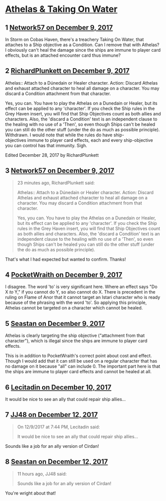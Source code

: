 # [Athelas &amp; Taking On Water](https://community.fantasyflightgames.com/topic/265033-athelas-taking-on-water/)

## 1 [Network57 on December 9, 2017](https://community.fantasyflightgames.com/topic/265033-athelas-taking-on-water/?do=findComment&comment=3117494)

In Storm on Cobas Haven, there's a treachery Taking On Water, that attaches to a Ship objective as a Condition. Can I remove that with Athelas? I obviously can't heal the damage since the ships are immune to player card effects, but is an attached encounter card thus immune?

## 2 [RichardPlunkett on December 9, 2017](https://community.fantasyflightgames.com/topic/265033-athelas-taking-on-water/?do=findComment&comment=3117500)

Athelas:: Attach to a Dúnedain or Healer character.
Action: Discard Athelas and exhaust attached character to heal all damage on a character. You may discard a Condition attachment from that character.

Yes, you can. You have to play the Athelas on a Dunedain or Healer, but its effect can be applied to any 'character'. If you check the Ship rules in the Grey Haven insert, you will find that Ship Objectives count as both allies and characters. Also, the 'discard a Condition' text is an independent clause to the healing with no use of a 'Then', so even though Ships can't be healed you can still do the other stuff (under the do as much as possible principle). Withdrawn. I would note that while the rules do have ship-objectives immune to player card effects, each and every ship-objective you can control has that immunity. Sigh.

Edited December 28, 2017 by RichardPlunkett

## 3 [Network57 on December 9, 2017](https://community.fantasyflightgames.com/topic/265033-athelas-taking-on-water/?do=findComment&comment=3117523)

> 23 minutes ago, RichardPlunkett said:
> 
> Athelas:: Attach to a Dúnedain or Healer character.
> Action: Discard Athelas and exhaust attached character to heal all damage on a character. You may discard a Condition attachment from that character.
> 
> Yes, you can. You have to play the Athelas on a Dunedain or Healer, but its effect can be applied to any 'character'. If you check the Ship rules in the Grey Haven insert, you will find that Ship Objectives count as both allies and characters. Also, the 'discard a Condition' text is an independent clause to the healing with no use of a 'Then', so even though Ships can't be healed you can still do the other stuff (under the do as much as possible principle).

That's what I had expected but wanted to confirm. Thanks!

## 4 [PocketWraith on December 9, 2017](https://community.fantasyflightgames.com/topic/265033-athelas-taking-on-water/?do=findComment&comment=3117553)

I disagree. The word 'to' is very significant here. Where an effect says "Do X *to* Y," if you cannot do Y, so also cannot do X. There is precedent in the ruling on Flame of Anor that it cannot target an Istari character who is ready because of the phrasing with the word 'to'. So applying this principle, Athelas cannot be targeted on a character which cannot be healed.

## 5 [Seastan on December 9, 2017](https://community.fantasyflightgames.com/topic/265033-athelas-taking-on-water/?do=findComment&comment=3117582)

Athelas is clearly targeting the ship objective ("attachment from that character"), which is illegal since the ships are immune to player card effects.

This is in addition to PocketWraith's correct point about cost and effect. Though I would add that it can still be used on a regular character that has no damage on it because "all" can include 0. The important part here is that the ships are immune to player card effects and cannot be healed at all.

## 6 [Lecitadin on December 10, 2017](https://community.fantasyflightgames.com/topic/265033-athelas-taking-on-water/?do=findComment&comment=3118164)

It would be nice to see an ally that could repair ship allies...

## 7 [JJ48 on December 12, 2017](https://community.fantasyflightgames.com/topic/265033-athelas-taking-on-water/?do=findComment&comment=3121661)

> On 12/9/2017 at 7:44 PM, Lecitadin said:
> 
> It would be nice to see an ally that could repair ship allies...

Sounds like a job for an ally version of Cirdan!

## 8 [Seastan on December 12, 2017](https://community.fantasyflightgames.com/topic/265033-athelas-taking-on-water/?do=findComment&comment=3122425)

> 11 hours ago, JJ48 said:
> 
> Sounds like a job for an ally version of Cirdan!

You're wright about that!

